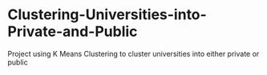 # Clustering-Universities-into-Private-and-Public
Project using K Means Clustering to cluster universities into either private or public
